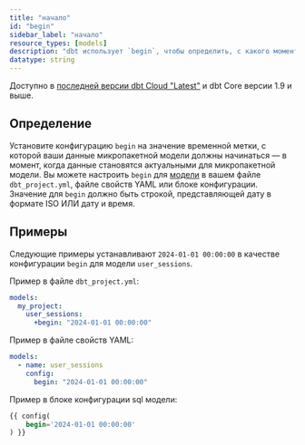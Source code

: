 ```yaml
---
title: "начало"
id: "begin"
sidebar_label: "начало"
resource_types: [models]
description: "dbt использует `begin`, чтобы определить, с какого момента должен начинаться микропакетный инкрементальный модель. Когда он определен для микропакетной инкрементальной модели, `begin` используется как нижняя временная граница, когда модель строится в первый раз или полностью обновляется."
datatype: string
---
```


Доступно в [последней версии dbt Cloud "Latest"](/docs/dbt-versions/cloud-release-tracks) и dbt Core версии 1.9 и выше.

## Определение

Установите конфигурацию `begin` на значение временной метки, с которой ваши данные микропакетной модели должны начинаться &mdash; в момент, когда данные становятся актуальными для микропакетной модели. Вы можете настроить `begin` для [модели](/docs/build/models) в вашем файле `dbt_project.yml`, файле свойств YAML или блоке конфигурации. Значение для `begin` должно быть строкой, представляющей дату в формате ISO ИЛИ дату и время.

## Примеры

Следующие примеры устанавливают `2024-01-01 00:00:00` в качестве конфигурации `begin` для модели `user_sessions`.

Пример в файле `dbt_project.yml`:

<File name='dbt_project.yml'>

```yml
models:
  my_project:
    user_sessions:
      +begin: "2024-01-01 00:00:00"
```
</File>

Пример в файле свойств YAML:

<File name='models/properties.yml'>

```yml
models:
  - name: user_sessions
    config:
      begin: "2024-01-01 00:00:00"
```

</File>

Пример в блоке конфигурации sql модели:

<File name="models/user_sessions.sql">

```sql
{{ config(
    begin='2024-01-01 00:00:00'
) }}
```

</File>